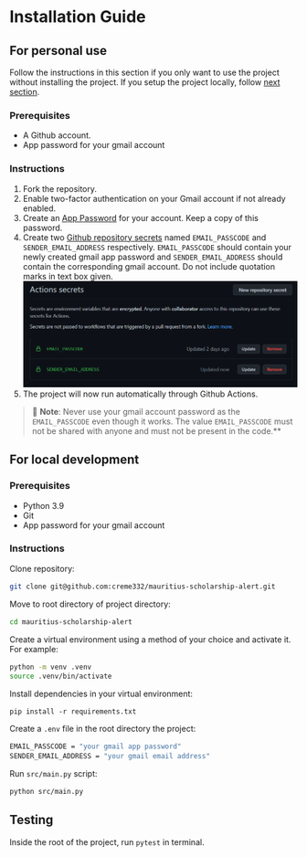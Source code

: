 # Installation Guide

## For personal use
Follow the instructions in this section if you only want to use the project without installing the project. If you setup the project locally, follow [next section]().

### Prerequisites
- A Github account.
- App password for your gmail account

### Instructions
1. Fork the repository.
1. Enable two-factor authentication on your Gmail account if not already enabled.
2. Create an [App Password](https://itsupport.umd.edu/itsupport/?id=kb_article_view&sysparm_article=KB0015112&sys_kb_id=76433076dbdf8c904cb035623996194b&spa=1) for your account. Keep a copy of this password.
3. Create two [Github repository secrets](https://docs.github.com/en/actions/security-guides/encrypted-secrets) named  `EMAIL_PASSCODE` and `SENDER_EMAIL_ADDRESS` respectively. `EMAIL_PASSCODE` should contain your newly created gmail app password and `SENDER_EMAIL_ADDRESS` should contain the corresponding gmail account. Do not include quotation marks in text box given.
    ![github secret image](../assets/githubsecret.png)
4. The project will now run automatically through Github Actions.
> 🔴 **Note**: Never use your gmail account password as the `EMAIL_PASSCODE` even though it works. The value `EMAIL_PASSCODE` must not be shared with anyone and must not be present in the code.** 

## For local development
### Prerequisites
- Python 3.9
- Git
- App password for your gmail account

### Instructions
Clone repository:
  ```bash
  git clone git@github.com:creme332/mauritius-scholarship-alert.git
  ```

Move to root directory of project directory:
 ```bash
 cd mauritius-scholarship-alert
 ```

Create a virtual environment using a method of your choice and activate it. For example:
```bash
python -m venv .venv
source .venv/bin/activate
```

Install dependencies in your virtual environment:
 ```
 pip install -r requirements.txt
 ```
Create a `.env` file in the root directory the project:
 ```bash
 EMAIL_PASSCODE = "your gmail app password"
 SENDER_EMAIL_ADDRESS = "your gmail email address"
 ```
Run `src/main.py` script:
```bash
python src/main.py
```

## Testing
Inside the root of the project, run `pytest` in terminal.